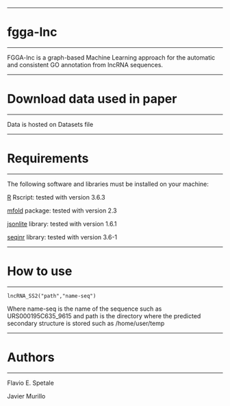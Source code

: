 ----------
# fgga-lnc
----------
FGGA-lnc is a graph-based Machine Learning approach for the automatic and consistent GO annotation from lncRNA sequences.

---------
# Download data used in paper
---------

Data is hosted on Datasets file 

--------------
# Requirements
-------------
The following software and libraries must be installed on your machine:

[R](https://cran.r-project.org/) Rscript: tested with version 3.6.3

[mfold](http://www.unafold.org/) package: tested with version 2.3

[jsonlite](https://cran.r-project.org/web/packages/jsonlite/) library: tested with version 1.6.1

[seqinr](https://cran.r-project.org/web/packages/seqinr/) library: tested with version 3.6-1

------------
# How to use
------------

```
lncRNA_SS2("path","name-seq")
```

Where name-seq is the name of the sequence such as URS000195C635_9615 and path is the directory where the predicted secondary structure is stored such as /home/user/temp

----------
# Authors
----------
Flavio E. Spetale

Javier Murillo
